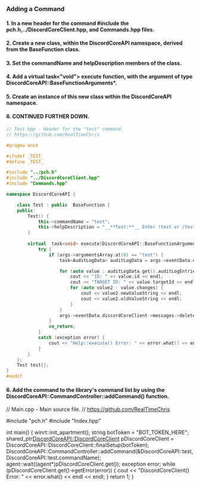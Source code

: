 ### **Adding a Command**
#### 1. In a new header for the command #include the pch.h,../DiscordCoreClient.hpp, and Commands.hpp files.
#### 2. Create a new class, within the DiscordCoreAPI namespace, derived from the BaseFunction class.
#### 3. Set the commandName and helpDescription members of the class.
#### 4. Add a virtual task<"void"> execute function, with the argument of type DiscordCoreAPI::BaseFunctionArguments*.
#### 5. Create an instance of this new class within the DiscordCoreAPI namespace.
#### 6. CONTINUED FURTHER DOWN.

```C++
// Test.hpp - Header for the "test" command.
// https://github.com/RealTimeChris

#pragma once

#ifndef _TEST_
#define _TEST_

#include "../pch.h"
#include "../DiscordCoreClient.hpp"
#include "Commands.hpp"

namespace DiscordCoreAPI {

	class Test : public  BaseFunction {
	public:
		Test() {
			this->commandName = "test";
			this->helpDescription = "__**Test:**__ Enter !test or /test to run this command!";
		}
	
		virtual  task<void> execute(DiscordCoreAPI::BaseFunctionArguments* args) {
			try {
				if (args->argumentsArray.at(0) == "test") {
					task<AuditLogData> auditLogData = args->eventData.discordCoreClient->guilds->getAuditLogDataAsync({ .actionType = DiscordCoreAPI::AuditLogEvent::ROLE_UPDATE, .guildId = args->eventData.getGuildId(), .limit = 25,   .userId = args->eventData.getAuthorId() });

					for (auto value : auditLogData.get().auditLogEntries) {
						cout << "ID: " << value.id << endl;
						cout << "TARGET ID: " << value.targetId << endl;
						for (auto value2 : value.changes) {
							cout << value2.newValueString << endl;
							cout << value2.oldValueString << endl;
						}
					}
					args->eventData.discordCoreClient->messages->deleteMessasgeBulkAsync({ .deletePinned = false,.channelId = args->eventData.getChannelId(),.limit = 25, .beforeThisId = args->eventData.getMessageId() }).get();
				}
				co_return;
			}
			catch (exception error) {
				cout << "Help::execute() Error: " << error.what() << endl << endl;
			}
		}
	};
	Test test{};
}
#endif
```
#### 6. Add the command to the library's command list by using the DiscordCoreAPI::CommandController::addCommand() function.

// Main.cpp - Main source file.
// https://github.com/RealTimeChris

#include "pch.h"
#include "Index.hpp"

int main() {
    winrt::init_apartment();
    string botToken = "BOT_TOKEN_HERE";
    shared_ptr<DiscordCoreAPI::DiscordCoreClient> pDiscordCoreClient = DiscordCoreAPI::DiscordCoreClient::finalSetup(botToken);
    DiscordCoreAPI::CommandController::addCommand(&DiscordCoreAPI::test, DiscordCoreAPI::test.commandName);
    agent::wait((agent*)pDiscordCoreClient.get());
    exception error;
    while (pDiscordCoreClient.get()->getError(error)) {
        cout << "DiscordCoreClient() Error: " << error.what() << endl << endl;
    }
    return 1;
}
